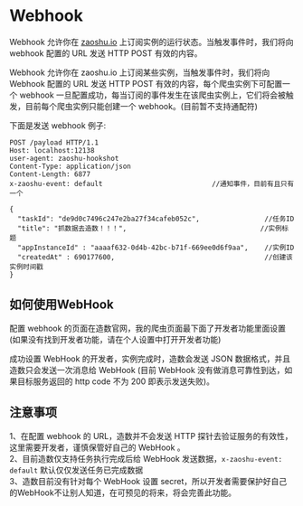 # Webhook

Webhook 允许你在 [zaoshu.io](https://zaoshu.io) 上订阅实例的运行状态。当触发事件时，我们将向webhook 配置的 URL 发送 HTTP POST 有效的内容。

Webhook 允许你在 zaoshu.io 上订阅某些实例，当触发事件时，我们将向 Webhook 配置的 URL 发送 HTTP POST 有效的内容，每个爬虫实例下可配置一个 webhook 一旦配置成功，每当订阅的事件发生在该爬虫实例上，它们将会被触发，目前每个爬虫实例只能创建一个 webhook。(目前暂不支持通配符)

下面是发送 webhook 例子:


    POST /payload HTTP/1.1
    Host: localhost:12138
    user-agent: zaoshu-hookshot
    Content-Type: application/json
    Content-Length: 6877
    x-zaoshu-event: default                           //通知事件，目前有且只有一个
    
    {
      "taskId": "de9d0c7496c247e2ba27f34cafeb052c",                //任务ID
      "title": "抓数据去造数！！！",                                 //实例标题
      "appInstanceId" : "aaaaf632-0d4b-42bc-b71f-669ee0d6f9aa",    //实例ID
      "createdAt" : 690177600,                                     //创建该实例时间戳
    }


## 如何使用WebHook

配置 webhook 的页面在造数官网，我的爬虫页面最下面了开发者功能里面设置(如果没有找到开发者功能，请在个人设置中打开开发者功能)

成功设置 WebHook 的开发者，实例完成时，造数会发送 JSON 数据格式，并且造数只会发送一次消息给 WebHook (目前 WebHook 没有做消息可靠性到达，如果目标服务返回的 http code 不为 200 即表示发送失败)。


## 注意事项

1、在配置 webhook 的 URL，造数并不会发送 HTTP 探针去验证服务的有效性，这里需要开发者，谨慎保管好自己的 WebHook 。   
2、目前造数仅支持任务执行完成后给 WebHook 发送数据，```x-zaoshu-event: default``` 默认仅仅发送任务已完成数据   
3、造数目前没有针对每个 WebHook 设置 secret，所以开发者需要保护好自己的WebHook不让别人知道，在可预见的将来，将会完善此功能。
  
